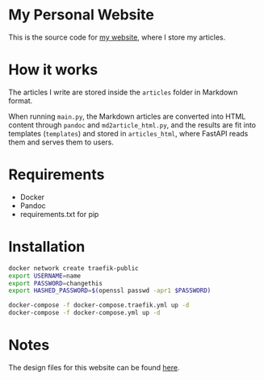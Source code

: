 # My Personal Website

This is the source code for [my website](https://erikucenik.com/), where I store my articles.

# How it works

The articles I write are stored inside the `articles` folder in Markdown format.

When running `main.py`, the Markdown articles are converted into HTML content through `pandoc` and `md2article_html.py`, and the results are fit into templates (`templates`) and stored in `articles_html`, where FastAPI reads them and serves them to users.

# Requirements

- Docker
- Pandoc
- requirements.txt for pip

# Installation

```sh
docker network create traefik-public
export USERNAME=name
export PASSWORD=changethis
export HASHED_PASSWORD=$(openssl passwd -apr1 $PASSWORD)

docker-compose -f docker-compose.traefik.yml up -d
docker-compose -f docker-compose.yml up -d
```

# Notes

The design files for this website can be found [here](https://github.com/erikucenik/PersonalWebsiteDesign).
